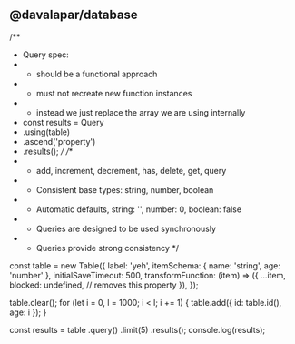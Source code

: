 ## @davalapar/database






/**
 * Query spec:
 * - should be a functional approach
 * - must not recreate new function instances
 * - instead we just replace the array we are using internally
 * const results = Query
 *  .using(table)
 *  .ascend('property')
 *  .results();
 */
/**
 * - add, increment, decrement, has, delete, get, query
 * - Consistent base types: string, number, boolean
 * - Automatic defaults, string: '', number: 0, boolean: false
 * - Queries are designed to be used synchronously
 * - Queries provide strong consistency
 */

const table = new Table({
  label: 'yeh',
  itemSchema: { name: 'string', age: 'number' },
  initialSaveTimeout: 500,
  transformFunction: (item) => ({
    ...item,
    blocked: undefined, // removes this property
  }),
});

table.clear();
for (let i = 0, l = 1000; i < l; i += 1) {
  table.add({ id: table.id(), age: i });
}

const results = table
  .query()
  .limit(5)
  .results();
console.log(results);